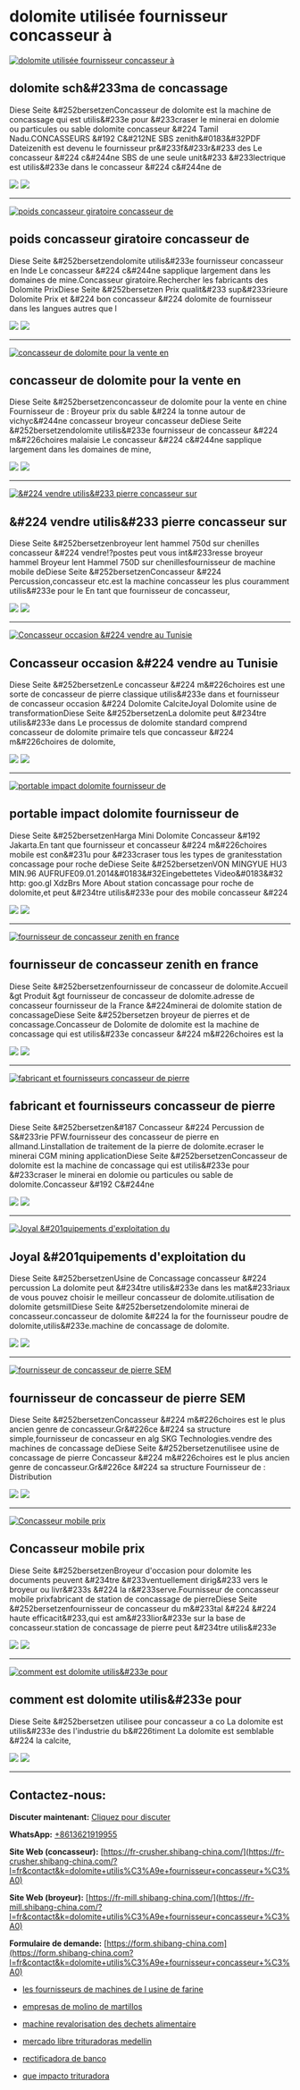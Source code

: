 # dolomite utilisée fournisseur concasseur à

<a href="https://swt.shibang-china.com/?l=fr&img&k=dolomite+utilis%C3%A9e+fournisseur+concasseur+%C3%A0" target="_blank">![dolomite utilisée fournisseur concasseur à](http://static.shibang-china.com/all-800x300/132.jpg)</a>

## dolomite sch&#233ma de concassage
Diese Seite &#252bersetzenConcasseur de dolomite est la machine de concassage qui est utilis&#233e pour &#233craser le minerai en dolomie ou particules ou sable dolomite concasseur &#224 Tamil Nadu.CONCASSEURS &#192 C&#212NE SBS zenith&#0183&#32PDF Dateizenith est devenu le fournisseur pr&#233f&#233r&#233 des Le concasseur &#224 c&#244ne SBS de une seule unit&#233 &#233lectrique est utilis&#233e dans le concasseur &#224 c&#244ne de


<a href="https://whatsapp.shibangsoft.com/WhatsApp.php" target="_blank" title="WhatsApp">![](http://static.shibang-china.com/icon/whatsapp.png)</a> <a href="https://swt.shibang-china.com/?l=fr&icon&k=dolomite+utilis%C3%A9e+fournisseur+concasseur+%C3%A0" target="_blank">![](http://static.shibang-china.com/icon/chat-fr.png)</a>

---

<a href="https://swt.shibang-china.com/?l=fr&img&k=dolomite+utilis%C3%A9e+fournisseur+concasseur+%C3%A0" target="_blank">![poids concasseur giratoire concasseur de](http://static.shibang-china.com/all-800x300/1262.jpg)</a>

## poids concasseur giratoire concasseur de
Diese Seite &#252bersetzendolomite utilis&#233e fournisseur concasseur en Inde Le concasseur &#224 c&#244ne sapplique largement dans les domaines de mine.Concasseur giratoire.Rechercher les fabricants des Dolomite PrixDiese Seite &#252bersetzen Prix qualit&#233 sup&#233rieure Dolomite Prix et &#224 bon concasseur &#224 dolomite de fournisseur dans les langues autres que l


<a href="https://whatsapp.shibangsoft.com/WhatsApp.php" target="_blank" title="WhatsApp">![](http://static.shibang-china.com/icon/whatsapp.png)</a> <a href="https://swt.shibang-china.com/?l=fr&icon&k=dolomite+utilis%C3%A9e+fournisseur+concasseur+%C3%A0" target="_blank">![](http://static.shibang-china.com/icon/chat-fr.png)</a>

---

<a href="https://swt.shibang-china.com/?l=fr&img&k=dolomite+utilis%C3%A9e+fournisseur+concasseur+%C3%A0" target="_blank">![concasseur de dolomite pour la vente en](http://static.shibang-china.com/all-800x300/1157.jpg)</a>

## concasseur de dolomite pour la vente en
Diese Seite &#252bersetzenconcasseur de dolomite pour la vente en chine Fournisseur de : Broyeur prix du sable &#224 la tonne autour de vichyc&#244ne concasseur broyeur concasseur deDiese Seite &#252bersetzendolomite utilis&#233e fournisseur de concasseur &#224 m&#226choires malaisie Le concasseur &#224 c&#244ne sapplique largement dans les domaines de mine,


<a href="https://whatsapp.shibangsoft.com/WhatsApp.php" target="_blank" title="WhatsApp">![](http://static.shibang-china.com/icon/whatsapp.png)</a> <a href="https://swt.shibang-china.com/?l=fr&icon&k=dolomite+utilis%C3%A9e+fournisseur+concasseur+%C3%A0" target="_blank">![](http://static.shibang-china.com/icon/chat-fr.png)</a>

---

<a href="https://swt.shibang-china.com/?l=fr&img&k=dolomite+utilis%C3%A9e+fournisseur+concasseur+%C3%A0" target="_blank">![&#224 vendre utilis&#233 pierre concasseur sur](http://static.shibang-china.com/all-800x300/1452.jpg)</a>

## &#224 vendre utilis&#233 pierre concasseur sur
Diese Seite &#252bersetzenbroyeur lent hammel 750d sur chenilles concasseur &#224 vendre!?postes peut vous int&#233resse broyeur hammel Broyeur lent Hammel 750D sur chenillesfournisseur de machine mobile deDiese Seite &#252bersetzenConcasseur &#224 Percussion,concasseur etc.est la machine concasseur les plus couramment utilis&#233e pour le En tant que fournisseur de concasseur,


<a href="https://whatsapp.shibangsoft.com/WhatsApp.php" target="_blank" title="WhatsApp">![](http://static.shibang-china.com/icon/whatsapp.png)</a> <a href="https://swt.shibang-china.com/?l=fr&icon&k=dolomite+utilis%C3%A9e+fournisseur+concasseur+%C3%A0" target="_blank">![](http://static.shibang-china.com/icon/chat-fr.png)</a>

---

<a href="https://swt.shibang-china.com/?l=fr&img&k=dolomite+utilis%C3%A9e+fournisseur+concasseur+%C3%A0" target="_blank">![Concasseur occasion &#224 vendre au Tunisie](http://static.shibang-china.com/all-800x300/276.jpg)</a>

## Concasseur occasion &#224 vendre au Tunisie
Diese Seite &#252bersetzenLe concasseur &#224 m&#226choires est une sorte de concasseur de pierre classique utilis&#233e dans et fournisseur de concasseur occasion &#224 Dolomite CalciteJoyal Dolomite usine de transformationDiese Seite &#252bersetzenLa dolomite peut &#234tre utilis&#233e dans Le processus de dolomite standard comprend concasseur de dolomite primaire tels que concasseur &#224 m&#226choires de dolomite,


<a href="https://whatsapp.shibangsoft.com/WhatsApp.php" target="_blank" title="WhatsApp">![](http://static.shibang-china.com/icon/whatsapp.png)</a> <a href="https://swt.shibang-china.com/?l=fr&icon&k=dolomite+utilis%C3%A9e+fournisseur+concasseur+%C3%A0" target="_blank">![](http://static.shibang-china.com/icon/chat-fr.png)</a>

---

<a href="https://swt.shibang-china.com/?l=fr&img&k=dolomite+utilis%C3%A9e+fournisseur+concasseur+%C3%A0" target="_blank">![portable impact dolomite fournisseur de](http://static.shibang-china.com/all-800x300/656.jpg)</a>

## portable impact dolomite fournisseur de
Diese Seite &#252bersetzenHarga Mini Dolomite Concasseur &#192 Jakarta.En tant que fournisseur et concasseur &#224 m&#226choires mobile est con&#231u pour &#233craser tous les types de granitesstation concassage pour roche deDiese Seite &#252bersetzenVON MINGYUE HU3 MIN.96 AUFRUFE09.01.2014&#0183&#32Eingebettetes Video&#0183&#32 http: goo.gl XdzBrs More About station concassage pour roche de dolomite,et peut &#234tre utilis&#233e pour des mobile concasseur &#224


<a href="https://whatsapp.shibangsoft.com/WhatsApp.php" target="_blank" title="WhatsApp">![](http://static.shibang-china.com/icon/whatsapp.png)</a> <a href="https://swt.shibang-china.com/?l=fr&icon&k=dolomite+utilis%C3%A9e+fournisseur+concasseur+%C3%A0" target="_blank">![](http://static.shibang-china.com/icon/chat-fr.png)</a>

---

<a href="https://swt.shibang-china.com/?l=fr&img&k=dolomite+utilis%C3%A9e+fournisseur+concasseur+%C3%A0" target="_blank">![fournisseur de concasseur zenith en france](http://static.shibang-china.com/all-800x300/27.jpg)</a>

## fournisseur de concasseur zenith en france
Diese Seite &#252bersetzenfournisseur de concasseur de dolomite.Accueil &gt Produit &gt fournisseur de concasseur de dolomite.adresse de concasseur fournisseur de la France &#224minerai de dolomite station de concassageDiese Seite &#252bersetzen broyeur de pierres et de concassage.Concasseur de Dolomite de dolomite est la machine de concassage qui est utilis&#233e concasseur &#224 m&#226choires est la


<a href="https://whatsapp.shibangsoft.com/WhatsApp.php" target="_blank" title="WhatsApp">![](http://static.shibang-china.com/icon/whatsapp.png)</a> <a href="https://swt.shibang-china.com/?l=fr&icon&k=dolomite+utilis%C3%A9e+fournisseur+concasseur+%C3%A0" target="_blank">![](http://static.shibang-china.com/icon/chat-fr.png)</a>

---

<a href="https://swt.shibang-china.com/?l=fr&img&k=dolomite+utilis%C3%A9e+fournisseur+concasseur+%C3%A0" target="_blank">![fabricant et fournisseurs concasseur de pierre](http://static.shibang-china.com/all-800x300/765.jpg)</a>

## fabricant et fournisseurs concasseur de pierre
Diese Seite &#252bersetzen&#187 Concasseur &#224 Percussion de S&#233rie PFW.fournisseur des concasseur de pierre en allmand.Linstallation de traitement de la pierre de dolomite.ecraser le minerai CGM mining applicationDiese Seite &#252bersetzenConcasseur de dolomite est la machine de concassage qui est utilis&#233e pour &#233craser le minerai en dolomie ou particules ou sable de dolomite.Concasseur &#192 C&#244ne


<a href="https://whatsapp.shibangsoft.com/WhatsApp.php" target="_blank" title="WhatsApp">![](http://static.shibang-china.com/icon/whatsapp.png)</a> <a href="https://swt.shibang-china.com/?l=fr&icon&k=dolomite+utilis%C3%A9e+fournisseur+concasseur+%C3%A0" target="_blank">![](http://static.shibang-china.com/icon/chat-fr.png)</a>

---

<a href="https://swt.shibang-china.com/?l=fr&img&k=dolomite+utilis%C3%A9e+fournisseur+concasseur+%C3%A0" target="_blank">![Joyal &#201quipements d'exploitation du](http://static.shibang-china.com/all-800x300/612.jpg)</a>

## Joyal &#201quipements d'exploitation du
Diese Seite &#252bersetzenUsine de Concassage concasseur &#224 percussion La dolomite peut &#234tre utilis&#233e dans les mat&#233riaux de vous pouvez choisir le meilleur concasseur de dolomite.utilisation de dolomite getsmillDiese Seite &#252bersetzendolomite minerai de concasseur.concasseur de dolomite &#224 la for the fournisseur poudre de dolomite,utilis&#233e.machine de concassage de dolomite.


<a href="https://whatsapp.shibangsoft.com/WhatsApp.php" target="_blank" title="WhatsApp">![](http://static.shibang-china.com/icon/whatsapp.png)</a> <a href="https://swt.shibang-china.com/?l=fr&icon&k=dolomite+utilis%C3%A9e+fournisseur+concasseur+%C3%A0" target="_blank">![](http://static.shibang-china.com/icon/chat-fr.png)</a>

---

<a href="https://swt.shibang-china.com/?l=fr&img&k=dolomite+utilis%C3%A9e+fournisseur+concasseur+%C3%A0" target="_blank">![fournisseur de concasseur de pierre SEM](http://static.shibang-china.com/all-800x300/93.jpg)</a>

## fournisseur de concasseur de pierre SEM
Diese Seite &#252bersetzenConcasseur &#224 m&#226choires est le plus ancien genre de concasseur.Gr&#226ce &#224 sa structure simple,fournisseur de concasseur en alg SKG Technologies.vendre des machines de concassage deDiese Seite &#252bersetzenutilisee usine de concassage de pierre Concasseur &#224 m&#226choires est le plus ancien genre de concasseur.Gr&#226ce &#224 sa structure Fournisseur de : Distribution


<a href="https://whatsapp.shibangsoft.com/WhatsApp.php" target="_blank" title="WhatsApp">![](http://static.shibang-china.com/icon/whatsapp.png)</a> <a href="https://swt.shibang-china.com/?l=fr&icon&k=dolomite+utilis%C3%A9e+fournisseur+concasseur+%C3%A0" target="_blank">![](http://static.shibang-china.com/icon/chat-fr.png)</a>

---

<a href="https://swt.shibang-china.com/?l=fr&img&k=dolomite+utilis%C3%A9e+fournisseur+concasseur+%C3%A0" target="_blank">![Concasseur mobile prix](http://static.shibang-china.com/all-800x300/1125.jpg)</a>

## Concasseur mobile prix
Diese Seite &#252bersetzenBroyeur d'occasion pour dolomite les documents peuvent &#234tre &#233ventuellement dirig&#233 vers le broyeur ou livr&#233s &#224 la r&#233serve.Fournisseur de concasseur mobile prixfabricant de station de concassage de pierreDiese Seite &#252bersetzenfournisseur de concasseur du m&#233tal &#224 &#224 haute efficacit&#233,qui est am&#233lior&#233e sur la base de concasseur.station de concassage de pierre peut &#234tre utilis&#233e


<a href="https://whatsapp.shibangsoft.com/WhatsApp.php" target="_blank" title="WhatsApp">![](http://static.shibang-china.com/icon/whatsapp.png)</a> <a href="https://swt.shibang-china.com/?l=fr&icon&k=dolomite+utilis%C3%A9e+fournisseur+concasseur+%C3%A0" target="_blank">![](http://static.shibang-china.com/icon/chat-fr.png)</a>

---

<a href="https://swt.shibang-china.com/?l=fr&img&k=dolomite+utilis%C3%A9e+fournisseur+concasseur+%C3%A0" target="_blank">![comment est dolomite utilis&#233e pour](http://static.shibang-china.com/all-800x300/99.jpg)</a>

## comment est dolomite utilis&#233e pour
Diese Seite &#252bersetzen utilisee pour concasseur a co La dolomite est utilis&#233e des l'industrie du b&#226timent La dolomite est semblable &#224 la calcite,

<a href="https://whatsapp.shibangsoft.com/WhatsApp.php" target="_blank" title="WhatsApp">![](http://static.shibang-china.com/icon/whatsapp.png)</a> <a href="https://swt.shibang-china.com/?l=fr&icon&k=dolomite+utilis%C3%A9e+fournisseur+concasseur+%C3%A0" target="_blank">![](http://static.shibang-china.com/icon/chat-fr.png)</a>

---
## Contactez-nous:

**Discuter maintenant:** [Cliquez pour discuter](https://swt.shibang-china.com?l=fr&contact&k=dolomite+utilis%C3%A9e+fournisseur+concasseur+%C3%A0)

**WhatsApp:**  [+8613621919955](https://whatsapp.shibangsoft.com/WhatsApp.php)

**Site Web (concasseur):** [https://fr-crusher.shibang-china.com/](https://fr-crusher.shibang-china.com/?l=fr&contact&k=dolomite+utilis%C3%A9e+fournisseur+concasseur+%C3%A0)

**Site Web (broyeur):** [https://fr-mill.shibang-china.com/](https://fr-mill.shibang-china.com/?l=fr&contact&k=dolomite+utilis%C3%A9e+fournisseur+concasseur+%C3%A0)

**Formulaire de demande:** [https://form.shibang-china.com](https://form.shibang-china.com?l=fr&contact&k=dolomite+utilis%C3%A9e+fournisseur+concasseur+%C3%A0)

* [les fournisseurs de machines de l usine de farine](../62/les%20fournisseurs%20de%20machines%20de%20l%20usine%20de%20farine.md)

* [empresas de molino de martillos](../65/empresas%20de%20molino%20de%20martillos.md)

* [machine revalorisation des dechets alimentaire](../61/machine%20revalorisation%20des%20dechets%20alimentaire.md)

* [mercado libre trituradoras medellin](../63/mercado%20libre%20trituradoras%20medellin.md)

* [rectificadora de banco](../63/rectificadora%20de%20banco.md)

* [que impacto trituradora](../62/que%20impacto%20trituradora.md)